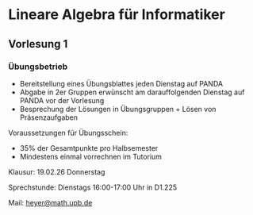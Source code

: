 # Lineare Algebra für Informatiker

## Vorlesung 1
### Übungsbetrieb
- Bereitstellung eines Übungsblattes jeden Dienstag auf PANDA
- Abgabe in 2er Gruppen erwünscht am darauffolgenden Dienstag auf PANDA vor der Vorlesung
- Besprechung der Lösungen in Übungsgruppen + Lösen von Präsenzaufgaben

Voraussetzungen für Übungsschein:
- 35% der Gesamtpunkte pro Halbsemester
- Mindestens einmal vorrechnen im Tutorium

Klausur: 19.02.26 Donnerstag

Sprechstunde: Dienstags 16:00-17:00 Uhr in D1.225

Mail: heyer@math.upb.de

